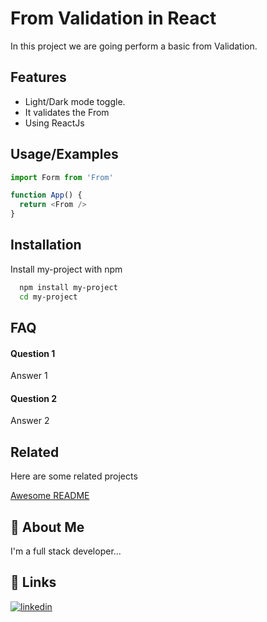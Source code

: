  
# From Validation in React

In this project we are going perform a basic from Validation.


## Features

 - Light/Dark mode toggle.
 - It validates the From
 - Using ReactJs


## Usage/Examples

```javascript
import Form from 'From'

function App() {
  return <From />
}
```


## Installation

Install my-project with npm

```bash
  npm install my-project
  cd my-project
```
    
## FAQ

#### Question 1

Answer 1

#### Question 2

Answer 2


## Related

Here are some related projects

[Awesome README](https://github.com/matiassingers/awesome-readme)


## 🚀 About Me
I'm a full stack developer...


## 🔗 Links

[![linkedin](https://img.shields.io/badge/linkedin-0A66C2?style=for-the-badge&logo=linkedin&logoColor=white)](https://www.facebook.com/rahul.keshri.5011?mibextid=ZbWKwL/)


